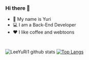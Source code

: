 ### Hi there 👋
- 🙋‍ My name is Yuri
- 💻 I am a Back-End Developer
- ♥ I like coffee and webtoons

</br>

<!--
**LeeYuRi1/LeeYuRi1** is a ✨ _special_ ✨ repository because its `README.md` (this file) appears on your GitHub profile.

Here are some ideas to get you started:

- 🔭 I’m currently working on ...
- 🌱 I’m currently learning ...
- 👯 I’m looking to collaborate on ...
- 🤔 I’m looking for help with ...
- 💬 Ask me about ...
- 📫 How to reach me: ...
- 😄 Pronouns: ...
- ⚡ Fun fact: ...
-->

![LeeYuRi1 github stats](https://github-readme-stats.vercel.app/api?username=LeeYuRi1&show_icons=true&theme=onedark)
[![Top Langs](https://github-readme-stats.vercel.app/api/top-langs/?username=LeeYuRi1&layout=compact&theme=onedark)](https://github.com/anuraghazra/github-readme-stats)

<!-- [![Solved.ac
프로필](http://mazassumnida.wtf/api/v2/generate_badge?boj=dbf5156)](https://solved.ac/dbf5156)
 -->

